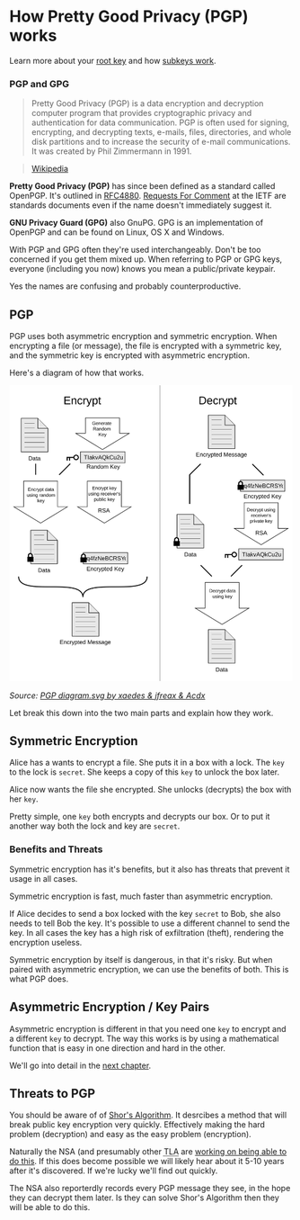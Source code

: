# How Pretty Good Privacy (PGP) works

Learn more about your [root key](pgp/root_key.md) and how [subkeys work](pgp/subkeys.md).

### PGP and GPG

> Pretty Good Privacy (PGP) is a data encryption and decryption computer program that provides cryptographic privacy and authentication for data communication. PGP is often used for signing, encrypting, and decrypting texts, e-mails, files, directories, and whole disk partitions and to increase the security of e-mail communications. It was created by Phil Zimmermann in 1991. 

> [Wikipedia](https://en.wikipedia.org/Pretty_Good_Privacy)

**Pretty Good Privacy (PGP)** has since been defined as a standard called OpenPGP. It's outlined in [RFC4880](https://tools.ietf.org/html/rfc4880).
[Requests For Comment](https://en.wikipedia.org/wiki/Request_for_Comments) at the <acroynm title="Internet Engineering Taskforce">IETF</acroynm> are standards documents even if the name doesn't immediately suggest it.

**GNU Privacy Guard (GPG)** also GnuPG. GPG is an implementation of OpenPGP and can be found on Linux, OS X and Windows.

 With PGP and GPG often they're used interchangeably. Don't be too concerned if you get them mixed up.
 When referring to PGP or GPG keys, everyone (including you now) knows you mean a public/private keypair.

Yes the names are confusing and probably counterproductive.

## PGP

PGP uses both asymmetric encryption and symmetric encryption. When encrypting a file (or message), the file is encrypted with a symmetric key, and the symmetric key is encrypted with asymmetric encryption.

Here's a diagram of how that works.

![PGP diagram.svg by xaedes & jfreax & Acdx](pgp/PGP_diagram.svg)

*Source: [PGP diagram.svg by xaedes & jfreax & Acdx](https://en.wikipedia.org/wiki/File:PGP_diagram.svg)*

Let break this down into the two main parts and explain how they work.

## **Symmetric Encryption**

Alice has a wants to encrypt a file. She puts it in a box with a lock. The `key` to the lock is `secret`. She keeps a copy of this `key` to unlock the box later.

Alice now wants the file she encrypted. She unlocks (decrypts) the box with her `key`.

Pretty simple, one `key` both encrypts and decrypts our box. Or to put it another way both the lock and key are `secret`.

### Benefits and Threats

Symmetric encryption has it's benefits, but it also has threats that prevent it usage in all cases.

Symmetric encryption is fast, much faster than asymmetric encryption.

If Alice decides to send a box locked with the key `secret` to Bob, she also needs to tell Bob the key. It's possible to use a different channel to send the key. In all cases the key has a high risk of exfiltration (theft), rendering the encryption useless.

Symmetric encryption by itself is dangerous, in that it's risky. But when paired with asymmetric encryption, we can use the benefits of both. This is what PGP does.

## **Asymmetric Encryption / Key Pairs**

Asymmetric encryption is different in that you need one `key` to encrypt and a different `key` to decrypt. The way this works is by using a mathematical function that is easy in one direction and hard in the other.

We'll go into detail in the [next chapter](/pgp/key_pair.md).


## Threats to PGP

You should be aware of of [Shor's Algorithm](https://en.wikipedia.org/wiki/Shor%27s_algorithm). It desrcibes a method that will break public key encryption very quickly. Effectively making the hard problem (decryption) and easy as the easy problem (encryption).

Naturally the NSA (and presumably other <acronym title="Three Letter Agencies">TLA</acronym>  are [working on being able to do this](https://www.washingtonpost.com/world/national-security/nsa-seeks-to-build-quantum-computer-that-could-crack-most-types-of-encryption/2014/01/02/8fff297e-7195-11e3-8def-a33011492df2_story.html). If this does become possible we will likely hear about it 5-10 years after it's discovered. If we're lucky we'll find out quickly.

The NSA also reporterdly records every PGP message they see, in the hope they can decrypt them later. Is they can solve Shor's Algorithm then they will be able to do this.
